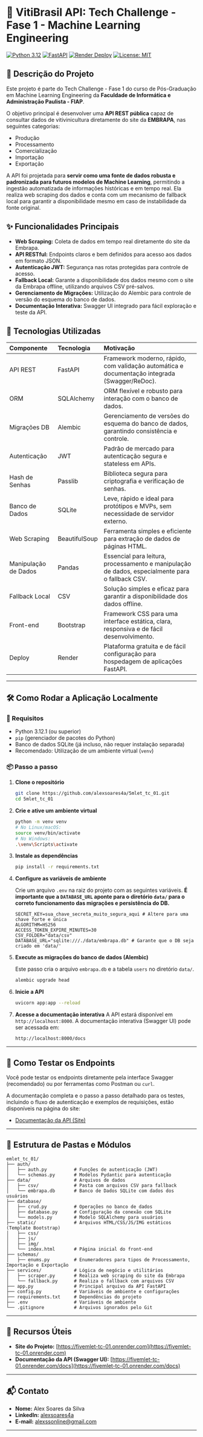 # 🍷 VitiBrasil API: Tech Challenge - Fase 1 - Machine Learning Engineering

[![Python 3.12](https://img.shields.io/badge/Python-3.12-blue.svg)](https://www.python.org/downloads/release/python-3121/)
[![FastAPI](https://img.shields.io/badge/FastAPI-0.111.0-005571?logo=fastapi)](https://fastapi.tiangolo.com/)
[![Render Deploy](https://img.shields.io/badge/Deploy-Render-6CC644?logo=render)](https://fivemlet-tc-01.onrender.com)
[![License: MIT](https://img.shields.io/badge/License-MIT-yellow.svg)](https://opensource.org/licenses/MIT)

## 🧾 Descrição do Projeto

Este projeto é parte do Tech Challenge - Fase 1 do curso de Pós-Graduação em Machine Learning Engineering da **Faculdade de Informática e Administração Paulista - FIAP**.

O objetivo principal é desenvolver uma **API REST pública** capaz de consultar dados de vitivinicultura diretamente do site da **EMBRAPA**, nas seguintes categorias:
- Produção
- Processamento
- Comercialização
- Importação
- Exportação

A API foi projetada para **servir como uma fonte de dados robusta e padronizada para futuros modelos de Machine Learning**, permitindo a ingestão automatizada de informações históricas e em tempo real. Ela realiza web scraping dos dados e conta com um mecanismo de fallback local para garantir a disponibilidade mesmo em caso de instabilidade da fonte original.

## ✨ Funcionalidades Principais

*   **Web Scraping:** Coleta de dados em tempo real diretamente do site da Embrapa.
*   **API RESTful:** Endpoints claros e bem definidos para acesso aos dados em formato JSON.
*   **Autenticação JWT:** Segurança nas rotas protegidas para controle de acesso.
*   **Fallback Local:** Garante a disponibilidade dos dados mesmo com o site da Embrapa offline, utilizando arquivos CSV pré-salvos.
*   **Gerenciamento de Migrações:** Utilização do Alembic para controle de versão do esquema do banco de dados.
*   **Documentação Interativa:** Swagger UI integrado para fácil exploração e teste da API.

##  🧩 Tecnologias Utilizadas

| Componente | Tecnologia | Motivação |
|:----------|:-----------|:----------|
| API REST | FastAPI | Framework moderno, rápido, com validação automática e documentação integrada (Swagger/ReDoc). |
| ORM | SQLAlchemy | ORM flexível e robusto para interação com o banco de dados. |
| Migrações DB | Alembic | Gerenciamento de versões do esquema do banco de dados, garantindo consistência e controle. |
| Autenticação | JWT | Padrão de mercado para autenticação segura e stateless em APIs. |
| Hash de Senhas | Passlib | Biblioteca segura para criptografia e verificação de senhas. |
| Banco de Dados | SQLite | Leve, rápido e ideal para protótipos e MVPs, sem necessidade de servidor externo. |
| Web Scraping | BeautifulSoup | Ferramenta simples e eficiente para extração de dados de páginas HTML. |
| Manipulação de Dados | Pandas | Essencial para leitura, processamento e manipulação de dados, especialmente para o fallback CSV. |
| Fallback Local | CSV | Solução simples e eficaz para garantir a disponibilidade dos dados offline. |
| Front-end | Bootstrap | Framework CSS para uma interface estática, clara, responsiva e de fácil desenvolvimento. |
| Deploy | Render | Plataforma gratuita e de fácil configuração para hospedagem de aplicações FastAPI. |

---

## 🛠️ Como Rodar a Aplicação Localmente

### 🔧 Requisitos

*   Python 3.12.1 (ou superior)
*   `pip` (gerenciador de pacotes do Python)
*   Banco de dados SQLite (já incluso, não requer instalação separada)
*   Recomendado: Utilização de um ambiente virtual (`venv`)

### 📦 Passo a passo

1.  **Clone o repositório**
    ```bash
    git clone https://github.com/alexsoares4a/5mlet_tc_01.git
    cd 5mlet_tc_01
    ```

2.  **Crie e ative um ambiente virtual**
    ```bash
    python -m venv venv
    # No Linux/macOS:
    source venv/bin/activate
    # No Windows:
    .\venv\Scripts\activate
    ```

3.  **Instale as dependências**
    ```bash
    pip install -r requirements.txt
    ```

4.  **Configure as variáveis de ambiente**

    Crie um arquivo `.env` na raiz do projeto com as seguintes variáveis. **É importante que a `DATABASE_URL` aponte para o diretório `data/` para o correto funcionamento das migrações e persistência do DB.**

    ```env
    SECRET_KEY=sua_chave_secreta_muito_segura_aqui # Altere para uma chave forte e única
    ALGORITHM=HS256
    ACCESS_TOKEN_EXPIRE_MINUTES=30
    CSV_FOLDER="data/csv"
    DATABASE_URL="sqlite:///./data/embrapa.db" # Garante que o DB seja criado em 'data/'
    ```

5.  **Execute as migrações do banco de dados (Alembic)**

    Este passo cria o arquivo `embrapa.db` e a tabela `users` no diretório `data/`.
    ```bash
    alembic upgrade head
    ```

6.  **Inicie a API**
    ```bash
    uvicorn app:app --reload
    ```

7.  **Acesse a documentação interativa**
    A API estará disponível em `http://localhost:8000`.
    A documentação interativa (Swagger UI) pode ser acessada em:
    ```
    http://localhost:8000/docs
    ```

---

## 🧪 Como Testar os Endpoints

Você pode testar os endpoints diretamente pela interface Swagger (recomendado) ou por ferramentas como Postman ou `curl`.

A documentação completa e o passo a passo detalhado para os testes, incluindo o fluxo de autenticação e exemplos de requisições, estão disponíveis na página do site:
- [Documentação da API (Site)](https://fivemlet-tc-01.onrender.com/static/page-documentacao.html)

---

## 📁 Estrutura de Pastas e Módulos

```
emlet_tc_01/
├── auth/
│   ├── auth.py          # Funções de autenticação (JWT)
│   └── schemas.py       # Modelos Pydantic para autenticação
├── data/                # Arquivos de dados
│   ├── csv/             # Pasta com arquivos CSV para fallback
│   └── embrapa.db       # Banco de Dados SQLite com dados dos usuários
├── database/
│   ├── crud.py          # Operações no banco de dados
│   ├── database.py      # Configuração da conexão com SQLite
│   └── models.py        # Modelo SQLAlchemy para usuários
├── static/              # Arquivos HTML/CSS/JS/IMG estáticos (Template Bootstrap)
│   ├── css/
│   ├── js/
│   ├── img/
│   └── index.html       # Página inicial do front-end
├── schemas/
│   ├── enums.py         # Enumeradores para tipos de Processamento, Importação e Exportação
├── services/            # Lógica de negócio e utilitários
│   ├── scraper.py       # Realiza web scraping do site da Embrapa
│   └── fallback.py      # Realiza o fallback com arquivos CSV     
├── app.py               # Principal arquivo da API FastAPI
├── config.py            # Variáveis de ambiente e configurações        
├── requirements.txt     # Dependências do projeto
├── .env                 # Variáveis de ambiente
└── .gitignore           # Arquivos ignorados pelo Git
```

---

## 📎 Recursos Úteis

*   **Site do Projeto:** [https://fivemlet-tc-01.onrender.com](https://fivemlet-tc-01.onrender.com)
*   **Documentação da API (Swagger UI):** [https://fivemlet-tc-01.onrender.com/docs](https://fivemlet-tc-01.onrender.com/docs)


---

## 📬 Contato

*   **Nome:** Alex Soares da Silva
*   **LinkedIn:** [alexsoares4a](https://www.linkedin.com/in/alexsoares4a/)
*   **E-mail:** alexssonline@gmail.com

---
